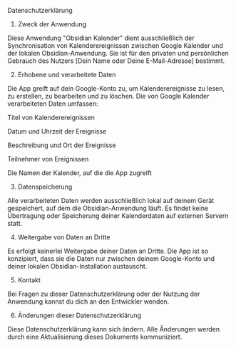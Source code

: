 Datenschutzerklärung

1. Zweck der Anwendung

Diese Anwendung "Obsidian Kalender" dient ausschließlich der Synchronisation von Kalenderereignissen zwischen Google Kalender und der lokalen Obsidian-Anwendung. Sie ist für den privaten und persönlichen Gebrauch des Nutzers [Dein Name oder Deine E-Mail-Adresse] bestimmt.

2. Erhobene und verarbeitete Daten

Die App greift auf dein Google-Konto zu, um Kalenderereignisse zu lesen, zu erstellen, zu bearbeiten und zu löschen. Die von Google Kalender verarbeiteten Daten umfassen:

Titel von Kalenderereignissen

Datum und Uhrzeit der Ereignisse

Beschreibung und Ort der Ereignisse

Teilnehmer von Ereignissen

Die Namen der Kalender, auf die die App zugreift

3. Datenspeicherung

Alle verarbeiteten Daten werden ausschließlich lokal auf deinem Gerät gespeichert, auf dem die Obsidian-Anwendung läuft. Es findet keine Übertragung oder Speicherung deiner Kalenderdaten auf externen Servern statt.

4. Weitergabe von Daten an Dritte

Es erfolgt keinerlei Weitergabe deiner Daten an Dritte. Die App ist so konzipiert, dass sie die Daten nur zwischen deinem Google-Konto und deiner lokalen Obsidian-Installation austauscht.

5. Kontakt

Bei Fragen zu dieser Datenschutzerklärung oder der Nutzung der Anwendung kannst du dich an den Entwickler wenden.

6. Änderungen dieser Datenschutzerklärung

Diese Datenschutzerklärung kann sich ändern. Alle Änderungen werden durch eine Aktualisierung dieses Dokuments kommuniziert.

